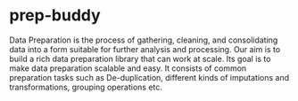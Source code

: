 # prep-buddy
Data Preparation is the process of gathering, cleaning, and consolidating data into a form suitable for further analysis and processing. 
Our aim is to build a rich data preparation library that can work at scale. Its goal is to make data preparation scalable and easy. 
It consists of common preparation tasks such as De-duplication, different kinds of imputations and transformations, grouping operations etc.
